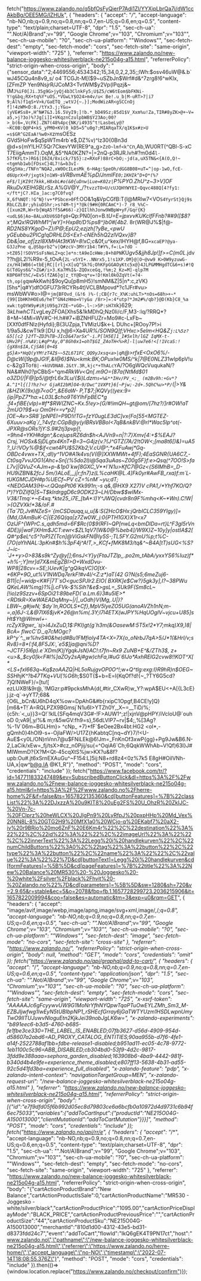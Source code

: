 fetch("https://www.zalando.no/q5bfOsFyQierP7Adi1Zl/YYXipLbrQa7i/dW1ccAkbBg/OEE5MG/lZHUk", {
  "headers": {
    "accept": "*/*",
    "accept-language": "nb-NO,nb;q=0.9,no;q=0.8,nn;q=0.7,en-US;q=0.6,en;q=0.5",
    "content-type": "text/plain;charset=UTF-8",
    "dpr": "1.5",
    "sec-ch-ua": "\".Not/A)Brand\";v=\"99\", \"Google Chrome\";v=\"103\", \"Chromium\";v=\"103\"",
    "sec-ch-ua-mobile": "?0",
    "sec-ch-ua-platform": "\"Windows\"",
    "sec-fetch-dest": "empty",
    "sec-fetch-mode": "cors",
    "sec-fetch-site": "same-origin",
    "viewport-width": "725"
  },
  "referrer": "https://www.zalando.no/new-balance-joggesko-whitesilverblack-ne215o04g-a15.html",
  "referrerPolicy": "strict-origin-when-cross-origin",
  "body": "{\"sensor_data\":\"2;4469556;4534342;15,34,0,2,2,35;;lWh:$osv46uW@&.b`wJ45CQu4n8v9_s/ o4`TCGJt-M[($9~uSZbJn$Wrf#d&^7zrg8!6^wKlx,[ZFmZP Yen9NsjrR/JCoM3<TvtWM$y2Vp(lPqzj&~(M`J%iF0[Ji.35g9G>jyQj4b3ClnkFy5;U$Z5/cW6tEom$bFKNi-Y!g&bq;RX+tq%Y*uOS.*VGwLY$O24>m4v/u< Be!.u_b|M-uRT>7|i7 9;Al%)f1qS+V>k/GaETQ_;wtVJ{~.}];ModWizAR<gSCCnOj f]!4zWM<D:8./tYx3.j;Y&u=(yVE#Ss8+,H^N#7&3.16.5VyI9;]!b.*_bD49Sz;85d1$V_Xxm%u!Za,TIR#8yZK>@+~V=a5,>j?3o)%?Jg[i]I+VKqznCzulpbWB$Y23Ao;00?>_b(6=,VcFK].ZN7(48%4pc{NK/i493S^t!LasbeLy@?~KC0B:Q@P4+kS_yPM0+KV(0_kD5=5^u0g?;MIARqaTX/q1K$x#z>U =s$GR^G2EaA!%w0>X`zmsOESz GVd5HoFw$qSpWTm4rb`e$,DZ%v)^Iz30{0Bn3d @d+s{mY!LH7.5Qr7CkevYW{RE9^a_g>`ZzO~lmf<k^C`n,Ab,WU0RT(^QBl-S-xC T7EiigAmmT}.OqM_&5^NA0KZN?=|=2nQ-p3RJR.lvh#?m0d4`l-57fKFLt>)RG$|I6Z4/8xick/7$5}:z=RXoF)88rC+bO;-jd(a,uX5TN&<{A(O,Q!~<tgm%b1wb[FDsxC}4L7!&=b3vI-Q5g5Ha;/TNFn^NQA2,xW0OcILesMk_6~HAg:SpeOh/dGG8B08+uT=^|op-1wO,fcE-d6UprX+P/jxgtk}n1W9`-*sVRBvmAE%pD/JnmlF`E0;1KHIk^D+Q*(%?eF$/ljKI9t7kkk,H8xbL#o(&0{uDnw|Lue=K02z|`P%PYO.ZhU^z~3>V]OF RkuDvXEIHGBL*rSz.A%GV@Y_/?`tvzzTO>U/cUJQHYWYEI~Qqvc488Q[4?fy1:</ft*jC?.HIa_]ac:g7C0fvq?X,6f%NQT:!G^N}!v+*PSbce>0F`f:OO&1q&VpCGfB:T{l@MRlw7<VO`S4YyrSt}Qj9sRbLCZLBr;yhiuDShr;>s?4M~tj*?@k(9#H{0RCAmC*)-7_r8_%%C~{[xum2R,W>rb{WqA5?f5&#66)-z}QIlhhJonw9WBpW+yF/Gqr{K}<udL$6|Ao~8ALuXbV6SDfg0+`Qp:PN0[on=B.t*U=E=jpxvvKUKclfFFnb?##9([$8?x^,_MQx!RQWhM1^|wY]=Hxp8t/D%ps8^}b0#[4b2._* 8r(WR@J%$|f@*-RD2NS8YKgoD~Z}/P@;EpU2;ezjzh[?yBe_<pwU yGEubbu2PICg!qDRHLDS<Ex1-cNEh5hQ2zlVQxv}B?Db&|ae_of|zzI8XMHAt3tKW=8!xC;c*&0f,u^kex/IHYH@f,8G`+xcaEP?@ya-G3JzPne q,@Sbprb2^v|Q#zcV~3MYr1b4:T#Y%,f=:L=?dO ->tZ05]!SOVYSsFsNeLZ+qc]e*n:tA9eIcHWe;8+h8PN`KU*gv5&jjh8Jp!]f>=C(m0L*.jdv ??h@L2l%R9x-5_tOvA`{2L-v5YI+..NNrx5,1!s1XP.OM}@|O~@vw9 K>0W9yzuwG-zx/H4]WB6(=tbEjRC|[rlj<X[uQ^Sk?G;OhKFpGGAOyKtc5x@}4JLP&MMHgdTC&6+s)#!Q G(TdGys6&^>Z&#/i>3.Ka7M%I&-ZQOxceGq,!%m;2_Kz=M]-qlp7M K0P6HfthC/=Ev5(fZA6}g|z_tY@D<q*v=!D!Kml0kOZqVt(=?4-th,op(g`qwAkKwh)$9oyQu[p8mH5}!smNM&Z|5|n*:c,zVK}[5hs*|q#Y)dfOGFU73rRCYRs4t)VCLBMpovd*?c1JFr#vu> msWbWV#o>I@=`jm{BFOvd_(&!6 )%-(;CB{r7c_X%K:uhLT>*nOs=68h>+~*{99[IbHKhHOEu6/heT^GN4zHmo=V!y&u /8r>]=:4*utp?*Jm2#%/qb?}@D(Kb}C8_%a xwk:tgOYW9y#iRjU95gJYZE~*vGO~,l~:>5P:sH7X`k}$629;3kLhwhCTLv%]hDHrq$gLeyZFOA[Xhs5&1kMDhQ;Nz0Ii/c/F,M3-:lq/?RRQ*?8+M~!4Mi=WV#C-H.h##7+iBZNHFUZr=Mo9#c-LxFb~[XXf0dfFNlz(Hyfdi};B{3UZpja,TVMizU$k<-L DUhc+[ROoy7P!>i 1/9a5J&cwT!k9:]DU x,h@6=Xa4U*R%/SON9Q]f;VHxc>5eIm<HQ&Z`j:L%5z?&5[[c2 }2fT~ZD3%TB~JIcD&47arSx^-i.P[lH5E]1_I#5xlh/lGZ IqMX-t-UHv2P{.n%AV;L#qP*Ay,0^8Gh0x1=ohT$GI_Z4oTH<%>R]-l|uw7e6!<[!1VcaS:!{gX8n$IA,CjSA6|0+4$ gS}A>*HqQ(yYM!zT4Z$~~5ZL671FC_QQ9yJxsq<a>|qR`@>rfxE<OxO6%/-D@cWi]9p@JG!F,&I@6}$Nu<kmk:BK;OPuxIw0MS/^k|7@E0NLZ3*1wIp6pV!uc-&2g3To`fB|-+kUVDNA8.2&tY.3R,kjc*+ThALcY`A/?O6gWQcVuqukaN/?NA&*#Nh0?p*CBbS=^q*m4RkWv<Qn[.m9O={87a{NtMd$01 o3ZD(/|F@]p5/@tfrL6x3Lu/{$i)Ldzm`s=%&**IHv/PV_<;_ (m2Bv9h:+Gv*?A.^1*l{(]?hz?<r GjaRI2bM]O4~9/Dwc^1VXPt}6[~Pjw;-2d+.5QhC%u>*P/`(|>Y&(&HZ(K{9x)@7<oO^_&E6aW- P,T$7;|KQVy((ye*_x:9={ip|PpZ7*ha:+L03L$cho9T6YIhFpBEC*g .f4+fiBE{vIp)=#f*$RW(ZNC~Kx.5!ey>{G/#!imQH~gt@om/[7hz?/]r#OW!aT 2mUO?9$+u Om0H==v*p2|[OE~Av>SR8`}pNPEI=P9D!i!TG=fzY0ugLE3dC]vx{Fo[55<MGTEZ-6Xuuv>aKq`/_?4vfz:CGpB@y(yIBRsVBBoI<7qB&nkBV:@rl*Wac5lp^ot(-JPXR@sORs?jY:S.9#2tj3pvp[!, =9hn4=YKH#dgn^,&cejupsRZ6dn$h<AJVn9=n|?:7}Xmv[4:+$%EAJ?Crsj,`HOSx&SjDLgtx4KnT+B=3~G4jz{v.?(J^GTZ(7A/2!tOW<;[ma8t6[)&)=uA5 ?_U:!VOy%@$if<cwt4PU$52Kb2;V.cU@^;*x4FuAwj*Gq-OBDc4vwx+TX,;dl)y^1VO#A1k4vs(V(@]XXWMWt+4fF);4EaSGNR{UA6C7_-Ct0sq7vvJOG1{Ahc+Sn[(%5do2l)i@5qa3uAas~Z00g5F}f:e>Qsq(^7OO!S>faL7v]|QVuZ<AJm+p-&1p0`kw[8GXC_V**l`N1u>KfC7@Gz<{S6lMhB=_D-HU9iZBN&2fcJ 5m/}ALoE,_j|r;fn7)z(L%caHK@L.4]Fk0yr#AwFB_rxa)f:m`L- tUKGMCJDH#p%UECf~PV cZ=%nM`~yu;dT;<NEDGAM3(Hr~r.QQopPt06`Kk991n;-s q&,@HX9 X27)V cPA1,/*Yhf7KO/Q?l*)?YDZilfQ|S~T$kIrdrggD6c9ODK23~LH/Dbw$$wIMx-V3&!Tmq:+~E4xq.*kte25_i7E_[bA*:I)Y^JWQ[cvdr8n9F%mhq<K~*Wn).C!W|>{OZVXk!*3&/oF.#{Ta`7D,Jv#NZeS=`{mCSDauqq,u_u[&:S(2HcO$Hx:jQrbICLC359YIgy)]= {Md,l3AmBuK-C|{E26Q(qa|z7Zw0W_j:0{PTH1GX}X1r<x7 OzlJF^{WPrC.s_qdh5md=6F$Rc{0$9(RFI~QP[nwLq<bmDlDa=rt}L^F3gI5rVn4DE)ji|waF]XHm$JCT:ewr<$ZL1qV7(W&0@%beb4]/W9X}Z~10y]y|ostIA$2[Q#^p$eL^c5^?oP)Z{Tcn]@ViGskFN@Iy5S-;TL5FY.G2mU%p;t%C-(7O(aYhNAL:3pKn#$h%3pF4j^A!T,>_KCf+fMK8M3/tq&^~B4A[tT)sUG<%S?J~ic-`J++y>0>83&s9k^Zy@y[];6nsJ<Y}y{FtaJTZlp,,.po2m_tAbA/yxxYS6%Iuz)f*+h%-;Y]mr]d7X&mEgZBI>O+WxdDvu-WP8|28cv==SE;}UevK|g^gQikqVC)O[tX-*6KP+9O_ut%V1NWDq7erkF!#v4I/<Z:z*)aT(42 G?N(s5;6meZuj6-B11|c|=widp<K#F|7T`sO<gucSPJlr2.EIO( BXRK]e$Cw?}5gk3y],I?~38PWu QKeLAW%mg}1%|j.cFVk-$%Sih?&e$>gsL=_SUk9F(Sm8cL~[!io)z9Szzv+6SpOi21:89beFD(`a.Lm.6}3#u5lE>*<RDtkR=XwWAEADqMny~|/|_uOdh}V(Mg,.U|}?LBW~,g#jwN;`$dy`ln,ROOLS*Cf},MpV5lyeZO5UG(anoAVZh1nN;m-=,a]6J-:L&@7lX6$jvK*26@n%m(.3Y;I7l4ETX(wJPY%HqUOgIV~vjcu+U85]sHt$Yt@Wmwl+-rcZyX9gwr_`sj>i4JxZuD,1$:PKl)gt{g`h3m(&OasewM:5T5x!2*Y7;mkq)X9,)8|BcA= flwcC`D._q7cMOgc?kP^y`^._w%hvS#0&he)d#Bu1FMfioly4TA<X=7X{o_oNrbJ7qA>5/J*1(&HrI/v;sRv8}=8*(:f4,8F5JX:,`e5$]ja@qni%D?~JCTF}5l6p).e`XDm(K)jYgqkJsN}AC!:t7fn~Rx9 ZuNB+E^&/ZTh3$, z+<u>&_$cy0[k<F#l%]aZOy2sAj#gw)chFa,l#uG`6IJo*AxhRElG2cvw8!!KOT^X[*<LS+fxI663q~Kq$zoAAZQ|HL5oRujgvOP0O^!;w+Q^tlg:exg:I}R9hR)n$OEG~SSHhjK^?b47TKq+VU[%G6h_;$S0T{$+b=E=l{KqOf?d!{~_?TY6G5cd?7jQ!NWeF}/=[tu![ ezLUXB!&9r@,`!MGzr:p#9pcksMhA{d(,#tir_CXwR)w_Y?:wpA$EU<+A[{L3cE}j.jz-q`->yYT7;68&{O6L_bCn&U6hD4qX%ow=DpAhG&#b{rxipC1Opgf,B4CE!y]Q}[m6&+T!`A=RQLPZX9BGmsj`N1u6I>YTZh0Y,_X~=__TiD/%;{c5h:`<_u}}3=Q!`!klL{SFq4mqV3G#-!F>AUW1^;z!|xjnV@pHPY/iVcloU@`ouhoD 0;vA9|,y/%& m;r&5wGV:fh9=s},56dLVlP7~rv|$4;,%[3Ag?%-1V`06m~BGLHm}> ^cNp_ +7}*fF`$eOee2Bx4bt:HG2 <oI*,-gQmh0}4hOl9-s+-OjIaFW/>U17Z{hKabtqC[nq~dY}7/!<U-AuE$<y0L/ON)nVnn7@u$FNiLEk@6!Jm=_FnKnOf3xwP{gg}+Pg9Jw&B6.N-2,LaCik/xEw=_fj/tsX>#cz_n0Pjij/su{=^OqiA6`Ch;6QqkWWhAb~V!Qf)63I}J#MIWmmD?{X?M<Qt-45cqXtS%jw>KX?u&8f?upb:Ou#.jt6xSrnEXAuGu^~F154:L]5ij:N8+rd8z4<0z%7k5 E8gH#OilVNh-UA,x|qw^b@q.IA @K1_R\"}",
  "method": "POST",
  "mode": "cors",
  "credentials": "include"
});
fetch("https://www.facebook.com/tr/?id=147711833247489&ev=SubscribedButtonClick&dl=https%3A%2F%2Fwww.zalando.no%2Fnew-balance-joggesko-whitesilverblack-ne215o04g-a15.html&rl=https%3A%2F%2Fwww.zalando.no%2Fherre-home%2F&if=false&ts=1657822135360&cd[buttonFeatures]=%7B%22classList%22%3A%22DJxzzA%20u9KIT8%20uEg2FS%20U_OhzR%20ZkIJC-%20Vn-7c-%20FCIprz%20heWLCX%20JIgPn9%20LyRfpJ%20pxpHHp%20Md_Vex%20NN8L-8%20GTG2H9%20MfX1a0%20WCjo-q%20EKabf7%20aX2-iv%20r9BRio%20mo6ZnF%20E6Km4r%22%2C%22destination%22%3A%22%22%2C%22id%22%3A%22%22%2C%22imageUrl%22%3A%22%22%2C%22innerText%22%3A%22Legg%20i%20handlekurven%22%2C%22numChildButtons%22%3A0%2C%22tag%22%3A%22button%22%2C%22type%22%3A%22button%22%2C%22name%22%3A%22%22%2C%22value%22%3A%22%22%7D&cd[buttonText]=Legg%20i%20handlekurven&cd[formFeatures]=%5B%5D&cd[pageFeatures]=%7B%22title%22%3A%22New%20Balance%20MR530%20-%20Joggesko%20-%20white%2Fsilver%2Fblack%2Fhvit%20-%20Zalando.no%22%7D&cd[parameters]=%5B%5D&sw=1280&sh=720&v=2.9.65&r=stable&ec=5&o=2078&fbp=fb.1.1657728299723.2036215906&it=1657822009994&coo=false&es=automatic&tm=3&exp=u0&rqm=GET", {
  "headers": {
    "accept": "image/avif,image/webp,image/apng,image/svg+xml,image/*,*/*;q=0.8",
    "accept-language": "nb-NO,nb;q=0.9,no;q=0.8,nn;q=0.7,en-US;q=0.6,en;q=0.5",
    "sec-ch-ua": "\".Not/A)Brand\";v=\"99\", \"Google Chrome\";v=\"103\", \"Chromium\";v=\"103\"",
    "sec-ch-ua-mobile": "?0",
    "sec-ch-ua-platform": "\"Windows\"",
    "sec-fetch-dest": "image",
    "sec-fetch-mode": "no-cors",
    "sec-fetch-site": "cross-site"
  },
  "referrer": "https://www.zalando.no/",
  "referrerPolicy": "strict-origin-when-cross-origin",
  "body": null,
  "method": "GET",
  "mode": "cors",
  "credentials": "omit"
});
fetch("https://www.zalando.no/api/graphql/add-to-cart/", {
  "headers": {
    "accept": "*/*",
    "accept-language": "nb-NO,nb;q=0.9,no;q=0.8,nn;q=0.7,en-US;q=0.6,en;q=0.5",
    "content-type": "application/json",
    "dpr": "1.5",
    "sec-ch-ua": "\".Not/A)Brand\";v=\"99\", \"Google Chrome\";v=\"103\", \"Chromium\";v=\"103\"",
    "sec-ch-ua-mobile": "?0",
    "sec-ch-ua-platform": "\"Windows\"",
    "sec-fetch-dest": "empty",
    "sec-fetch-mode": "cors",
    "sec-fetch-site": "same-origin",
    "viewport-width": "725",
    "x-xsrf-token": "AAAAAJc6gFcyywvUW9G1MoNrYfhNYQpwTqaPTuOwEYLZMh_Sm3_M-EZBJljwfwg1lwEyN5tUBIbpNP1_rSHEcfGrray6jGaTWTYUzm1HSDLwpnUmyTwO9IITUJuwvNloguEtn2KjkJei39nobJgLK6w=",
    "x-zalando-experiments": "b891eec6-b3d5-4760-b685-fe1fbe3ce330=THE_LABEL_IS_ENABLED;07fb3627-d56d-4909-954d-d58607a2abd6=AD_PROXY_CATALOG_ENTITIES;90aa955b-d7f6-4fe1-a14f-2522788af1bb=fdbe-release1-disabled;b951ad11-ec05-4c78-9772-1eb1100c5c96=ABB_DISABLED;cb304bd0-53f9-4d2c-9817-3fdd9e388aaa=sephora_garden_disabled;163908b6-4ba9-4442-981f-b340d4b4e9fe=experience_theme_disabled;e807ff13-5638-4b31-ad55-92c5d41fd3ba=experience_full_disabled",
    "x-zalando-feature": "pdp",
    "x-zalando-intent-context": "navigationTargetGroup=MEN",
    "x-zalando-request-uri": "/new-balance-joggesko-whitesilverblack-ne215o04g-a15.html"
  },
  "referrer": "https://www.zalando.no/new-balance-joggesko-whitesilverblack-ne215o04g-a15.html",
  "referrerPolicy": "strict-origin-when-cross-origin",
  "body": "[{\"id\":\"e7f9dfd05f6b992d05ec8d79803ce6a6bcfb0a10972d4d9731c6b94f6ec75033\",\"variables\":{\"addToCartInput\":{\"productId\":\"NE215O04G-A150013000\",\"clientMutationId\":\"addToCartMutation\"}}}]",
  "method": "POST",
  "mode": "cors",
  "credentials": "include"
});
fetch("https://www.zalando.no/api/rr/e", {
  "headers": {
    "accept": "*/*",
    "accept-language": "nb-NO,nb;q=0.9,no;q=0.8,nn;q=0.7,en-US;q=0.6,en;q=0.5",
    "content-type": "text/plain;charset=UTF-8",
    "dpr": "1.5",
    "sec-ch-ua": "\".Not/A)Brand\";v=\"99\", \"Google Chrome\";v=\"103\", \"Chromium\";v=\"103\"",
    "sec-ch-ua-mobile": "?0",
    "sec-ch-ua-platform": "\"Windows\"",
    "sec-fetch-dest": "empty",
    "sec-fetch-mode": "no-cors",
    "sec-fetch-site": "same-origin",
    "viewport-width": "725"
  },
  "referrer": "https://www.zalando.no/new-balance-joggesko-whitesilverblack-ne215o04g-a15.html",
  "referrerPolicy": "strict-origin-when-cross-origin",
  "body": "{\"cartActionProductBrand\":\"New Balance\",\"cartActionProductIsSale\":0,\"cartActionProductName\":\"MR530 - Joggesko - white/silver/black\",\"cartActionProductPrice\":\"1095.00\",\"cartActionPriceDisplayMode\":\"BLACK_PRICE\",\"cartActionProductPreviousPrice\":\"\",\"cartActionProductSize\":\"44\",\"cartActionProductSku\":\"NE215O04G-A150013000\",\"merchantId\":\"810d1d00-4312-43e5-bd31-d8373fdd24c7\",\"event\":\"addToCart\",\"flowId\":\"IkQ6gEK4T9PN17ct\",\"host\":\"www.zalando.no\",\"pathname\":\"/new-balance-joggesko-whitesilverblack-ne215o04g-a15.html\",\"referrer\":\"https://www.zalando.no/herre-home/\",\"accept_language\":\"no-NO\",\"timestamp\":\"2022-07-14T18:08:55.376Z\"}",
  "method": "POST",
  "mode": "cors",
  "credentials": "include"
}).then(()=>{window.location.replace("https://www.zalando.no/checkout/confirm")});
